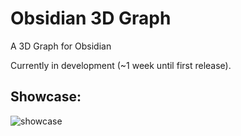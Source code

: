 # Obsidian 3D Graph

A 3D Graph for Obsidian

Currently in development (~1 week until first release).

## Showcase:

![showcase](docs/res/showcase.gif)
